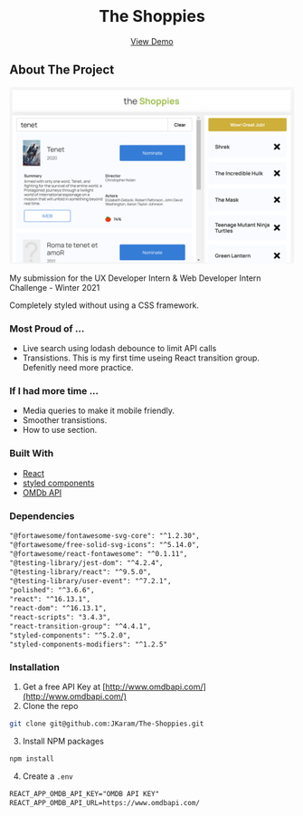 <br />
<p align="center">

  <h1 align="center">The Shoppies</h1>

  <p align="center">
      <a href="https://quirky-wing-2ac7f0.netlify.app" target="_blank">View Demo</a>

  </p>
</p>

## About The Project

![Screenshot of App](https://github.com/JKaram/The-Shoppies/blob/master/assets/theShoppies_v1.PNG?raw=true)

My submission for the UX Developer Intern & Web Developer Intern Challenge - Winter 2021 <br />

Completely styled without using a CSS framework.

### Most Proud of ...

- Live search using lodash debounce to limit API calls
- Transistions. This is my first time useing React transition group. Defenitly need more practice.

### If I had more time ...

- Media queries to make it mobile friendly.
- Smoother transistions.
- How to use section.

### Built With

- [React](https://reactjs.org/)
- [styled components](https://styled-components.com/)
- [OMDb API](http://www.omdbapi.com/)

### Dependencies

    "@fortawesome/fontawesome-svg-core": "^1.2.30",
    "@fortawesome/free-solid-svg-icons": "^5.14.0",
    "@fortawesome/react-fontawesome": "^0.1.11",
    "@testing-library/jest-dom": "^4.2.4",
    "@testing-library/react": "^9.5.0",
    "@testing-library/user-event": "^7.2.1",
    "polished": "^3.6.6",
    "react": "^16.13.1",
    "react-dom": "^16.13.1",
    "react-scripts": "3.4.3",
    "react-transition-group": "^4.4.1",
    "styled-components": "^5.2.0",
    "styled-components-modifiers": "^1.2.5"

### Installation

1. Get a free API Key at [http://www.omdbapi.com/](http://www.omdbapi.com/)
2. Clone the repo

```sh
git clone git@github.com:JKaram/The-Shoppies.git
```

3. Install NPM packages

```sh
npm install
```

4. Create a `.env`

```
REACT_APP_OMDB_API_KEY="OMDB API KEY"
REACT_APP_OMDB_API_URL=https://www.omdbapi.com/
```
